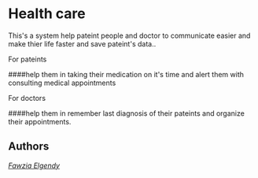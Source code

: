 # Health care

This's a system help pateint people and doctor to communicate easier and make thier life faster and save pateint's data..

For pateints

####help them in taking their medication on it's time and alert them with consulting medical appointments

For doctors

####help them in remember last diagnosis of their pateints and organize their appointments.

## Authors

[*Fawzia Elgendy*](https://github.com/FawziaElgendy)
